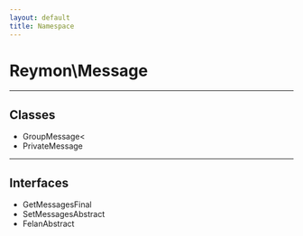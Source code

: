 ```yaml
---
layout: default
title: Namespace
---
```

<h1 style="font-weight: bold;">Reymon\Message</h1>
<hr>
<div class="context">
    <h2>Classes</h2>
    <ul style="list-style: disc;">
      <li><span>GroupMessage</span><</li>
      <li><span>PrivateMessage</span></li>
    </ul>
</div>
<hr>
<div class="context">
    <h2>Interfaces</h2>
    <ul style="list-style: disc;">
      <li><span>GetMessages</span><span class="label label-purple">Final</span></li>
      <li><span>SetMessages</span><span class="label label-purple">Abstract</span></li>
      <li><span>Felan</span><span class="label label-purple">Abstract</span></li>
    </ul>
</div>
